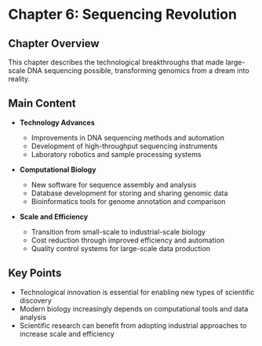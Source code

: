 # Chapter 6: Sequencing Revolution

## Chapter Overview
This chapter describes the technological breakthroughs that made large-scale DNA sequencing possible, transforming genomics from a dream into reality.

## Main Content
- **Technology Advances**
  - Improvements in DNA sequencing methods and automation
  - Development of high-throughput sequencing instruments
  - Laboratory robotics and sample processing systems

- **Computational Biology**
  - New software for sequence assembly and analysis
  - Database development for storing and sharing genomic data
  - Bioinformatics tools for genome annotation and comparison

- **Scale and Efficiency**
  - Transition from small-scale to industrial-scale biology
  - Cost reduction through improved efficiency and automation
  - Quality control systems for large-scale data production

## Key Points
- Technological innovation is essential for enabling new types of scientific discovery
- Modern biology increasingly depends on computational tools and data analysis
- Scientific research can benefit from adopting industrial approaches to increase scale and efficiency